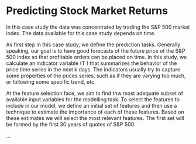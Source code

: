 # Predicting Stock Market Returns

In this case study the data was concentrated by trading the S&P 500 market index. The data available for this case study depends on time. 

As first step in this case study, we define the prediction tasks. Generally speaking, our goal is to have good forecasts of the future price of the
S&P 500 index so that profitable orders can be placed on time. In this study, we calculate an indicator variable (T ) that summarizes the behavior of the price
time series in the next k days. The indicators usually try to capture some properties of the prices series,
such as if they are varying too much, or following some specific trend, etc.

At the feature selection face, we aim to find thw most adequate subset of available input variables for the modelling task. To select the features to include in our model, we define an initial set of features and then use
a technique to estimate the importance of each of these features. Based on
these estimates we will select the most relevant features. The first set will be formed by the first 30 years of quotes of
S&P 500.


...

